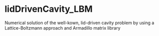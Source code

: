 # lidDrivenCavity_LBM
Numerical solution of the well-kown, lid-driven cavity problem by using a Lattice-Boltzmann approach and Armadillo matrix library
